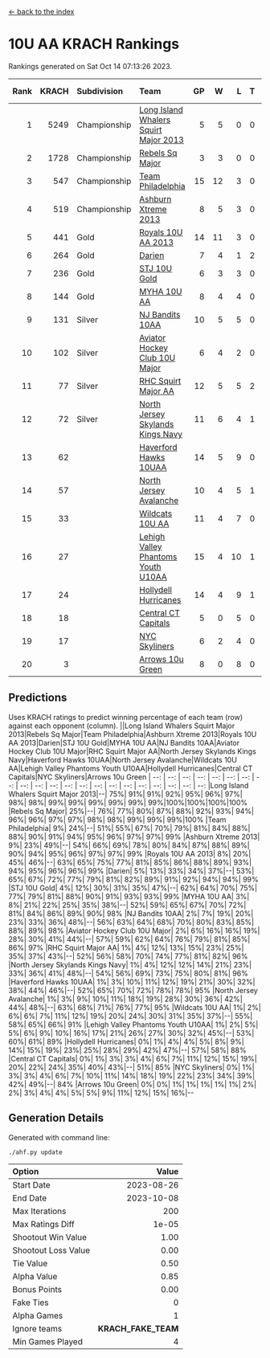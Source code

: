 [<- back to the index](readme.md)
# 10U AA KRACH Rankings
Rankings generated on Sat Oct 14 07:13:26 2023.

Rank|KRACH|Subdivision|Team|GP|W|L|T|OTW|OTL|SoS|Exp Wins|Win Diff
---:|---:|:---|:---|---:|---:|---:|---:|---:|---:|---:|---:|---:
1|5249|Championship|[Long Island Whalers Squirt Major 2013](https://gamesheetstats.com/seasons/3659/teams/140229/schedule)|5|5|0|0|0|0|141|5.8|-0.0
2|1728|Championship|[Rebels Sq Major](https://gamesheetstats.com/seasons/3659/teams/140243/schedule)|3|3|0|0|0|0|74|3.9|0.0
3|547|Championship|[Team Philadelphia](https://gamesheetstats.com/seasons/3659/teams/140238/schedule)|15|12|3|0|0|0|167|12.9|0.0
4|519|Championship|[Ashburn Xtreme 2013](https://gamesheetstats.com/seasons/3659/teams/140230/schedule)|8|5|3|0|0|0|823|5.8|-0.0
5|441|Gold|[Royals 10U AA 2013](https://gamesheetstats.com/seasons/3659/teams/140237/schedule)|14|11|3|0|1|1|165|11.9|0.0
6|264|Gold|[Darien](https://gamesheetstats.com/seasons/3659/teams/140245/schedule)|7|4|1|2|0|0|271|5.9|0.0
7|236|Gold|[STJ 10U Gold](https://gamesheetstats.com/seasons/3659/teams/140234/schedule)|6|3|3|0|1|0|301|3.9|0.0
8|144|Gold|[MYHA 10U AA](https://gamesheetstats.com/seasons/3659/teams/140235/schedule)|8|4|4|0|0|0|745|4.9|0.0
9|131|Silver|[NJ Bandits 10AA](https://gamesheetstats.com/seasons/3659/teams/140232/schedule)|10|5|5|0|0|1|625|5.9|0.0
10|102|Silver|[Aviator Hockey Club 10U Major](https://gamesheetstats.com/seasons/3659/teams/140244/schedule)|6|4|2|0|0|0|50|4.9|0.0
11|77|Silver|[RHC Squirt Major AA](https://gamesheetstats.com/seasons/3659/teams/140241/schedule)|12|5|5|2|0|0|149|6.9|0.0
12|72|Silver|[North Jersey Skylands Kings Navy](https://gamesheetstats.com/seasons/3659/teams/140247/schedule)|11|6|4|1|0|0|100|7.4|0.0
13|62||[Haverford Hawks 10UAA](https://gamesheetstats.com/seasons/3659/teams/140236/schedule)|14|5|9|0|0|0|187|5.9|0.0
14|57||[North Jersey Avalanche](https://gamesheetstats.com/seasons/3659/teams/140249/schedule)|10|4|5|1|0|0|149|5.4|0.0
15|33||[Wildcats 10U AA](https://gamesheetstats.com/seasons/3659/teams/140250/schedule)|11|4|7|0|0|0|115|4.9|0.0
16|27||[Lehigh Valley Phantoms Youth U10AA](https://gamesheetstats.com/seasons/3659/teams/140239/schedule)|15|4|10|1|0|0|455|5.4|0.0
17|24||[Hollydell Hurricanes](https://gamesheetstats.com/seasons/3659/teams/140240/schedule)|14|4|9|1|0|0|107|5.4|0.0
18|18||[Central CT Capitals](https://gamesheetstats.com/seasons/3659/teams/140231/schedule)|5|0|5|0|0|0|1366|0.9|0.0
19|17||[NYC Skyliners](https://gamesheetstats.com/seasons/3659/teams/140252/schedule)|6|2|4|0|0|0|88|2.9|0.0
20|3||[Arrows 10u Green](https://gamesheetstats.com/seasons/3659/teams/140251/schedule)|8|0|8|0|0|0|267|0.9|0.0

## Predictions
Uses KRACH ratings to predict winning percentage of each team (row) against each opponent (column).
||Long Island Whalers Squirt Major 2013|Rebels Sq Major|Team Philadelphia|Ashburn Xtreme 2013|Royals 10U AA 2013|Darien|STJ 10U Gold|MYHA 10U AA|NJ Bandits 10AA|Aviator Hockey Club 10U Major|RHC Squirt Major AA|North Jersey Skylands Kings Navy|Haverford Hawks 10UAA|North Jersey Avalanche|Wildcats 10U AA|Lehigh Valley Phantoms Youth U10AA|Hollydell Hurricanes|Central CT Capitals|NYC Skyliners|Arrows 10u Green
| --: | --: | --: | --: | --: | --: | --: | --: | --: | --: | --: | --: | --: | --: | --: | --: | --: | --: | --: | --: | --: 
|Long Island Whalers Squirt Major 2013|--| 75%| 91%| 91%| 92%| 95%| 96%| 97%| 98%| 98%| 99%| 99%| 99%| 99%| 99%| 99%|100%|100%|100%|100%
|Rebels Sq Major| 25%|--| 76%| 77%| 80%| 87%| 88%| 92%| 93%| 94%| 96%| 96%| 97%| 97%| 98%| 98%| 99%| 99%| 99%|100%
|Team Philadelphia|  9%| 24%|--| 51%| 55%| 67%| 70%| 79%| 81%| 84%| 88%| 88%| 90%| 91%| 94%| 95%| 96%| 97%| 97%| 99%
|Ashburn Xtreme 2013|  9%| 23%| 49%|--| 54%| 66%| 69%| 78%| 80%| 84%| 87%| 88%| 89%| 90%| 94%| 95%| 96%| 97%| 97%| 99%
|Royals 10U AA 2013|  8%| 20%| 45%| 46%|--| 63%| 65%| 75%| 77%| 81%| 85%| 86%| 88%| 89%| 93%| 94%| 95%| 96%| 96%| 99%
|Darien|  5%| 13%| 33%| 34%| 37%|--| 53%| 65%| 67%| 72%| 77%| 79%| 81%| 82%| 89%| 91%| 92%| 94%| 94%| 99%
|STJ 10U Gold|  4%| 12%| 30%| 31%| 35%| 47%|--| 62%| 64%| 70%| 75%| 77%| 79%| 81%| 88%| 90%| 91%| 93%| 93%| 99%
|MYHA 10U AA|  3%|  8%| 21%| 22%| 25%| 35%| 38%|--| 52%| 59%| 65%| 67%| 70%| 72%| 81%| 84%| 86%| 89%| 90%| 98%
|NJ Bandits 10AA|  2%|  7%| 19%| 20%| 23%| 33%| 36%| 48%|--| 56%| 63%| 64%| 68%| 70%| 80%| 83%| 85%| 88%| 89%| 98%
|Aviator Hockey Club 10U Major|  2%|  6%| 16%| 16%| 19%| 28%| 30%| 41%| 44%|--| 57%| 59%| 62%| 64%| 76%| 79%| 81%| 85%| 86%| 97%
|RHC Squirt Major AA|  1%|  4%| 12%| 13%| 15%| 23%| 25%| 35%| 37%| 43%|--| 52%| 56%| 58%| 70%| 74%| 77%| 81%| 82%| 96%
|North Jersey Skylands Kings Navy|  1%|  4%| 12%| 12%| 14%| 21%| 23%| 33%| 36%| 41%| 48%|--| 54%| 56%| 69%| 73%| 75%| 80%| 81%| 96%
|Haverford Hawks 10UAA|  1%|  3%| 10%| 11%| 12%| 19%| 21%| 30%| 32%| 38%| 44%| 46%|--| 52%| 65%| 70%| 72%| 78%| 78%| 95%
|North Jersey Avalanche|  1%|  3%|  9%| 10%| 11%| 18%| 19%| 28%| 30%| 36%| 42%| 44%| 48%|--| 63%| 68%| 71%| 76%| 77%| 95%
|Wildcats 10U AA|  1%|  2%|  6%|  6%|  7%| 11%| 12%| 19%| 20%| 24%| 30%| 31%| 35%| 37%|--| 55%| 58%| 65%| 66%| 91%
|Lehigh Valley Phantoms Youth U10AA|  1%|  2%|  5%|  5%|  6%|  9%| 10%| 16%| 17%| 21%| 26%| 27%| 30%| 32%| 45%|--| 53%| 60%| 61%| 89%
|Hollydell Hurricanes|  0%|  1%|  4%|  4%|  5%|  8%|  9%| 14%| 15%| 19%| 23%| 25%| 28%| 29%| 42%| 47%|--| 57%| 58%| 88%
|Central CT Capitals|  0%|  1%|  3%|  3%|  4%|  6%|  7%| 11%| 12%| 15%| 19%| 20%| 22%| 24%| 35%| 40%| 43%|--| 51%| 85%
|NYC Skyliners|  0%|  1%|  3%|  3%|  4%|  6%|  7%| 10%| 11%| 14%| 18%| 19%| 22%| 23%| 34%| 39%| 42%| 49%|--| 84%
|Arrows 10u Green|  0%|  0%|  1%|  1%|  1%|  1%|  1%|  2%|  2%|  3%|  4%|  4%|  5%|  5%|  9%| 11%| 12%| 15%| 16%|--

## Generation Details

Generated with command line:
```
./ahf.py update
```

| Option | Value |
| :----- | ----: |
| Start Date | 2023-08-26 |
| End Date | 2023-10-08 |
| Max Iterations | 200 |
| Max Ratings Diff | 1e-05 |
| Shootout Win Value | 1.00 |
| Shootout Loss Value | 0.00 |
| Tie Value | 0.50 |
| Alpha Value | 0.85 |
| Bonus Points | 0.00 |
| Fake Ties | 0 |
| Alpha Games | 1 |
| Ignore teams | __KRACH_FAKE_TEAM__ |
| Min Games Played | 4 |

